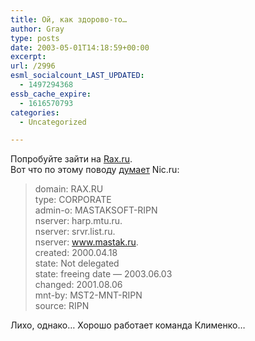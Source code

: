 ```yaml
---
title: Ой, как здорово-то…
author: Gray
type: posts
date: 2003-05-01T14:18:59+00:00
excerpt:
url: /2996
esml_socialcount_LAST_UPDATED:
  - 1497294368
essb_cache_expire:
  - 1616570793
categories:
  - Uncategorized

---
```








Попробуйте зайти на <a href="http://www.rax.ru/" target="_blank">Rax.ru</a>.  
Вот что по этому поводу <a href="https://www.nic.ru/whois/?domain=rax.ru" target="_blank">думает</a> Nic.ru:

> domain: RAX.RU  
> type: CORPORATE  
> admin-o: MASTAKSOFT-RIPN  
> nserver: harp.mtu.ru.  
> nserver: srvr.list.ru.  
> nserver: www.mastak.ru.  
> created: 2000.04.18  
> state: Not delegated  
> state: freeing date &#8212; 2003.06.03  
> changed: 2001.08.06  
> mnt-by: MST2-MNT-RIPN  
> source: RIPN 

Лихо, однако&#8230; Хорошо работает команда Клименко&#8230;